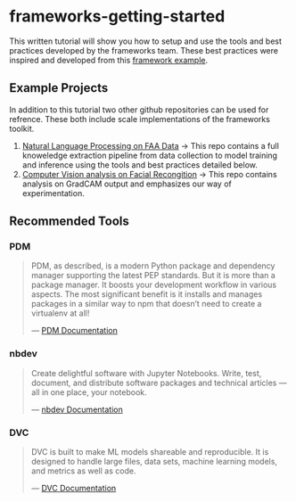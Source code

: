 frameworks-getting-started
================

<!-- WARNING: THIS FILE WAS AUTOGENERATED! DO NOT EDIT! -->

This written tutorial will show you how to setup and use the tools and
best practices developed by the frameworks team. These best practices
were inspired and developed from this [framework
example](https://github.com/nd-crane/framework-example).

## Example Projects

In addition to this tutorial two other github repositories can be used
for refrence. These both include scale implementations of the frameworks
toolkit.

1.  [Natural Language Processing on FAA
    Data](https://github.com/nd-crane/frameworks-getting-started) -\>
    This repo contains a full knoweledge extraction pipeline from data
    collection to model training and inference using the tools and best
    practices detailed below.
2.  [Computer Vision analysis on Facial
    Recongition](https://github.com/nd-crane/Explain2Me-Framework-Example)
    -\> This repo contains analysis on GradCAM output and emphasizes our
    way of experimentation.

## Recommended Tools

### PDM

> PDM, as described, is a modern Python package and dependency manager
> supporting the latest PEP standards. But it is more than a package
> manager. It boosts your development workflow in various aspects. The
> most significant benefit is it installs and manages packages in a
> similar way to npm that doesn’t need to create a virtualenv at all!
>
> — [PDM Documentation](https://pdm.fming.dev/latest/#introduction)

### nbdev

> Create delightful software with Jupyter Notebooks. Write, test,
> document, and distribute software packages and technical articles —
> all in one place, your notebook.
>
> — [nbdev Documentation](https://nbdev.fast.ai/)

### DVC

> DVC is built to make ML models shareable and reproducible. It is
> designed to handle large files, data sets, machine learning models,
> and metrics as well as code.
>
> — [DVC Documentation](https://dvc.org/)
